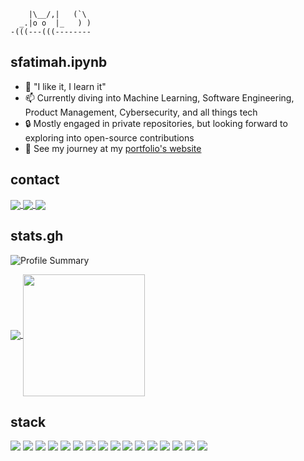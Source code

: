 ```
    |\__/,|   (`\
  _.|o o  |_   ) )
-(((---(((--------

```
## sfatimah.ipynb
          
- 🌱 "I like it, I learn it"
- 📫 Currently diving into Machine Learning, Software Engineering, Product Management, Cybersecurity, and all things tech
- 🔒 Mostly engaged in private repositories, but looking forward to exploring into open-source contributions
- 🔭 See my journey at my [portfolio's website](https://sfatimah.vercel.app)

## contact
<a href="mailto:sfatimaple@gmail.com">
  <img align = "center" src="https://img.shields.io/badge/Gmail-D14836?style=for-the-badge&logo=gmail&logoColor=white" />
</a>

<a href="https://instagram.com/zahrasido">
  <img align = "center" src="https://img.shields.io/badge/Instagram-E4405F?style=for-the-badge&logo=instagram&logoColor=white" />
</a>

<a href="https://linkedin.com/in/sfatimah-azzahra">
  <img align = "center" src="https://img.shields.io/badge/LinkedIn-0077B5?style=for-the-badge&logo=linkedin&logoColor=white" />
</a>


## stats.gh

![Profile Summary](https://github-profile-summary-cards.vercel.app/api/cards/profile-details?username=miguroi&theme=github_dark)

<a href="https://github.com/miguroi">
    <img align="center" src="https://github-readme-stats.vercel.app/api?username=miguroi&show_icons=true&hide_border=true&title_color=94b4a4&amp&icon_color=FFFFFF&amp&text_color=FFFFFF&amp&bg_color=000000&count_private=true&include_all_commits=true"/>
  </a>
  <a href="https://github.com/miguroi">
    <img align="center" height="195px" src="https://github-readme-stats.vercel.app/api/top-langs/?username=miguroi&text_color=FFFFFF&bg_color=000000&title_color=94b4a4&langs_count=15&layout=compact&hide_border=true" />
  </a>

## stack

<!-- Programming Languages & Frameworks -->
<img src="https://img.shields.io/badge/Python-FFD43B?style=for-the-badge&logo=python&logoColor=blue" /> <img src="https://img.shields.io/badge/TypeScript-007ACC?style=for-the-badge&logo=typescript&logoColor=white" /> <img src="https://img.shields.io/badge/React_Native-20232A?style=for-the-badge&logo=react&logoColor=61DAFB" /> <img src="https://img.shields.io/badge/React-20232A?style=for-the-badge&logo=react&logoColor=61DAFB" /> <img src="https://img.shields.io/badge/JavaScript-323330?style=for-the-badge&logo=javascript&logoColor=F7DF1E" /> <img src="https://img.shields.io/badge/Tableau-E97627?style=for-the-badge&logo=Tableau&logoColor=white" /> <img src="https://img.shields.io/badge/PyTorch-EE4C2C?style=for-the-badge&logo=pytorch&logoColor=white" /> <img src="https://img.shields.io/badge/InfluxDB-22ADF6?style=for-the-badge&logo=InfluxDB&logoColor=white" /> <img src="https://img.shields.io/badge/Elastic_Search-005571?style=for-the-badge&logo=elasticsearch&logoColor=white" /> <img src="https://img.shields.io/badge/Metabase-509EE3?style=for-the-badge&logo=metabase&logoColor=fff" /> <img src="https://img.shields.io/badge/Grafana-F2F4F9?style=for-the-badge&logo=grafana&logoColor=orange&labelColor=F2F4F9" /> <img src="https://img.shields.io/badge/MongoDB-4EA94B?style=for-the-badge&logo=mongodb&logoColor=white" /> <img src="https://img.shields.io/badge/MySQL-005C84?style=for-the-badge&logo=mysql&logoColor=white" /> <img src="https://img.shields.io/badge/NixOS-5277C3?style=for-the-badge&logo=nixos&logoColor=white" /> <img src="https://img.shields.io/badge/burpsuite-FF6633?style=for-the-badge&logo=burpsuite&logoColor=white" /> <img src="https://img.shields.io/badge/Wireshark-1679A7?style=for-the-badge&logo=Wireshark&logoColor=white" />

<!--
**miguroi/miguroi** is a ✨ _special_ ✨ repository because its `README.md` (this file) appears on your GitHub profile.

Here are some ideas to get you started:

- 🔭 I’m currently working on ...
- 🌱 I’m currently learning ...
- 👯 I’m looking to collaborate on ...
- 🤔 I’m looking for help with ...
- 💬 Ask me about ...
- 📫 How to reach me: ...
- 😄 Pronouns: ...
- ⚡ Fun fact: ...
-->
